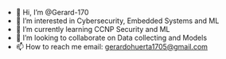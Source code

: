 - 👋 Hi, I’m @Gerard-170
- 👀 I’m interested in Cybersecurity, Embedded Systems and ML
- 🌱 I’m currently learning CCNP Security and ML
- 💞️ I’m looking to collaborate on Data collecting and Models 
- 📫 How to reach me email: gerardohuerta1705@gmail.com

<!---
Gerard-170/Gerard-170 is a ✨ special ✨ repository because its `README.md` (this file) appears on your GitHub profile.
You can click the Preview link to take a look at your changes.
--->

